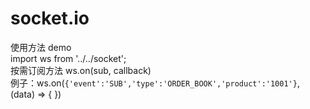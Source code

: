 # socket.io


使用方法 demo<br>
import ws from '../../socket';<br>
按需订阅方法 ws.on(sub, callback)<br>
例子：ws.on(`{'event':'SUB','type':'ORDER_BOOK','product':'1001'}`, (data) => { })